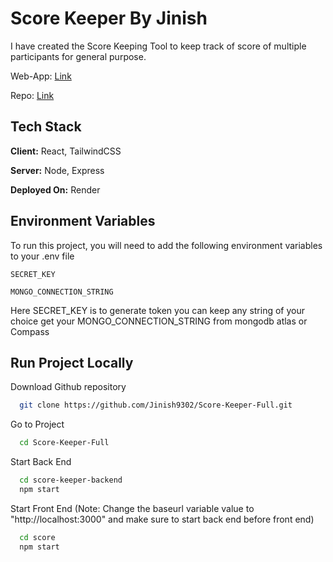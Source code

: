 
# Score Keeper By Jinish

I have created the Score Keeping Tool to keep track of score of multiple participants for general purpose. 

Web-App: [Link](https://score-keeper-by-jinish.onrender.com/)

Repo: [Link](https://github.com/Jinish9302/Score-Keeper-Full/tree/main)
## Tech Stack

**Client:** React, TailwindCSS

**Server:** Node, Express

**Deployed On:** Render

## Environment Variables

To run this project, you will need to add the following environment variables to your .env file

`SECRET_KEY`

`MONGO_CONNECTION_STRING`

Here SECRET_KEY is to generate token you can keep any string of your choice
get your MONGO_CONNECTION_STRING from mongodb atlas or Compass
## Run Project Locally

Download Github repository

```bash
  git clone https://github.com/Jinish9302/Score-Keeper-Full.git
```

Go to Project

```bash
  cd Score-Keeper-Full
```

Start Back End
```bash
  cd score-keeper-backend
  npm start
```

Start Front End  (Note: Change the baseurl variable value to "http://localhost:3000" and make sure to start back end before front end)
```bash
  cd score
  npm start
```
